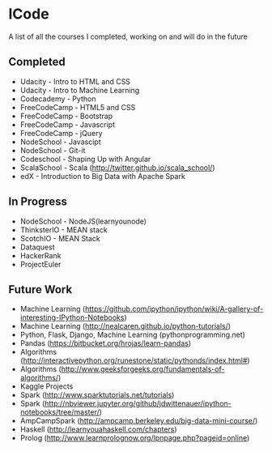 # ICode
A list of all the courses I completed, working on and will do in the future

Completed
-----------------------------------
* Udacity - Intro to HTML and CSS
* Udacity - Intro to Machine Learning
* Codecademy - Python
* FreeCodeCamp - HTML5 and CSS
* FreeCodeCamp - Bootstrap
* FreeCodeCamp - Javascript
* FreeCodeCamp - jQuery
* NodeSchool - Javascipt
* NodeSchool - Git-it
* Codeschool - Shaping Up with Angular
* ScalaSchool - Scala (http://twitter.github.io/scala_school/)
* edX - Introduction to Big Data with Apache Spark

In Progress
-----------------------------------
* NodeSchool - NodeJS(learnyounode)
* ThinksterIO - MEAN stack
* ScotchIO - MEAN Stack
* Dataquest
* HackerRank
* ProjectEuler

Future Work
-----------------------------------
* Machine Learning (https://github.com/ipython/ipython/wiki/A-gallery-of-interesting-IPython-Notebooks)
* Machine Learning (http://nealcaren.github.io/python-tutorials/)
* Python, Flask, Django, Machine Learning (pythonprogramming.net)
* Pandas (https://bitbucket.org/hrojas/learn-pandas)
* Algorithms (http://interactivepython.org/runestone/static/pythonds/index.html#)
* Algorithms (http://www.geeksforgeeks.org/fundamentals-of-algorithms/)
* Kaggle Projects
* Spark (http://www.sparktutorials.net/tutorials)
* Spark (http://nbviewer.jupyter.org/github/jdwittenauer/ipython-notebooks/tree/master/)
* AmpCampSpark (http://ampcamp.berkeley.edu/big-data-mini-course/)
* Haskell (http://learnyouahaskell.com/chapters)
* Prolog (http://www.learnprolognow.org/lpnpage.php?pageid=online)

